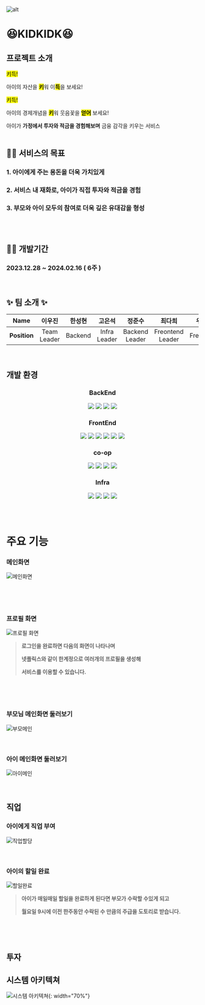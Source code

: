![alt](/etc/assets/kidkidkLogo.png)

# 😆KIDKIDK😆

## 프로젝트 소개

<mark>키득!</mark>

아이의 자산을 <mark>**키**</mark>워 이<mark>**득**</mark>을 보세요!

<mark>키득!</mark>

아이의 경제개념을 <mark>**키**</mark>워 웃음꽃을 <mark>**얻어**</mark> 보세요!

아이가 **가정에서 투자와 적금을 경험해보며** 금융 감각을 키우는 서비스
</br></br>

## 🙋‍♂️ 서비스의 목표

### 1. 아이에게 주는 용돈을 더욱 가치있게

### 2. 서비스 내 재화로, 아이가 직접 투자와 적금을 경험

### 3. 부모와 아이 모두의 참여로 더욱 깊은 유대감을 형성

</br></br>

## 👨‍💻 개발기간

### **2023.12.28 ~ 2024.02.16 ( 6주 )**

<br>

## ✨ 팀 소개 ✨

|   **Name**   |      이우진      | 한성현  |      고은석       |       정준수        |        최다희         |  우찬명   |
| :----------: | :--------------: | :-----: | :---------------: | :-----------------: | :-------------------: | :-------: |
| **Position** | Team <br> Leader | Backend | Infra <br> Leader | Backend <br> Leader | Freontend <br> Leader | Freontend |

<br>

## 개발 환경

<center>

### **BackEnd**

  <img src="https://img.shields.io/badge/java-007396?style=for-the-badge&logo=java&logoColor=white">
  <img src="https://img.shields.io/badge/spring Boot-6DB33F?style=for-the-badge&logo=springboot&logoColor=white"> 
  <img src="https://img.shields.io/badge/spring security-6DB33F?style=for-the-badge&logo=springsecurity&logoColor=white"> 
  <img src="https://img.shields.io/badge/mysql-4479A1?style=for-the-badge&logo=mysql&logoColor=white"> 
  
### **FrontEnd**

  <img src="https://img.shields.io/badge/html5-E34F26?style=for-the-badge&logo=html5&logoColor=white"> 
  <img src="https://img.shields.io/badge/css-1572B6?style=for-the-badge&logo=css3&logoColor=white"> 
  <img src="https://img.shields.io/badge/javascript-F7DF1E?style=for-the-badge&logo=javascript&logoColor=black"> 
  <img src="https://img.shields.io/badge/react-61DAFB?style=for-the-badge&logo=react&logoColor=black"> 
  <img src="https://img.shields.io/badge/node.js-339933?style=for-the-badge&logo=Node.js&logoColor=white">
  <img src="https://img.shields.io/badge/recoil-3578E5?style=for-the-badge&logo=recoil&logoColor=white">

### **co-op**

  <img src="https://img.shields.io/badge/gitlab-FC6D26?style=for-the-badge&logo=gitlab&logoColor=white">
  <img src="https://img.shields.io/badge/mattermost-0058CC?style=for-the-badge&logo=mattermost&logoColor=white">
  <img src="https://img.shields.io/badge/gerrit-EEEEEE?style=for-the-badge&logo=gerrit&logoColor=black">
  <img src="https://img.shields.io/badge/jira-0052CC?style=for-the-badge&logo=jirasoftware&logoColor=white">

### **Infra**

  <img src="https://img.shields.io/badge/amazon ec2-EF9900?style=for-the-badge&logo=amazonec2&logoColor=black">
  <img src="https://img.shields.io/badge/jenkins-D24939?style=for-the-badge&logo=jenkins&logoColor=black">
  <img src="https://img.shields.io/badge/docker-2496ED?style=for-the-badge&logo=docker&logoColor=black">
  <img src="https://img.shields.io/badge/apache kafka-231F20?style=for-the-badge&logo=apachekafka&logoColor=white">

</center>

</br></br>

# 주요 기능

### 메인화면

![메인화면](/etc/assets/gif/메인화면.gif)

</br></br></br>

### 프로필 화면

![프로필 화면](/etc/assets/gif/프로필.gif)

> **로그인을 완료하면 다음의 화면이 나타나며**
>
> **넷플릭스와 같이 한계정으로 여러개의 프로필을 생성해**
>
> **서비스를 이용할 수 있습니다.**

</br></br></br>

### 부모님 메인화면 둘러보기

![부모메인](/etc/assets/gif/부모메인둘러보기.gif)
</br></br></br>

### 아이 메인화면 둘러보기

![아이메인](/etc/assets/gif/아이메인둘러보기.gif)
</br></br></br>

## 직업

### 아이에게 직업 부여

![직업할당](/etc/assets/gif/직업할당.gif)
</br></br></br>

### 아이의 할일 완료

![할일완료](/etc/assets/gif/할일완료.gif)

> **아이가 매일매일 할일을 완료하게 된다면 부모가 수락할 수있게 되고**
>
> **월요일 9시에 이전 한주동안 수락된 수 만큼의 주급을 도토리로 받습니다.**

</br></br></br>

## 투자

## 시스템 아키텍쳐

![시스템 아키텍쳐](/etc/assets/systemArchitecture.png){: width="70%"}
